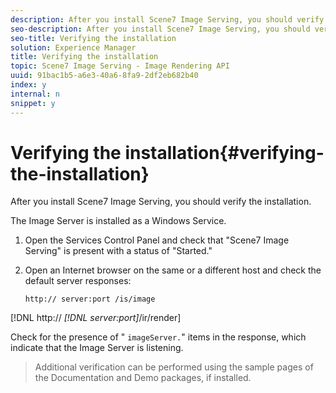 ```yaml
---
description: After you install Scene7 Image Serving, you should verify the installation.
seo-description: After you install Scene7 Image Serving, you should verify the installation.
seo-title: Verifying the installation
solution: Experience Manager
title: Verifying the installation
topic: Scene7 Image Serving - Image Rendering API
uuid: 91bac1b5-a6e3-40a6-8fa9-2df2eb682b40
index: y
internal: n
snippet: y
---
```


# Verifying the installation{#verifying-the-installation}

After you install Scene7 Image Serving, you should verify the installation.

 The Image Server is installed as a Windows Service. 

1. Open the Services Control Panel and check that "Scene7 Image Serving" is present with a status of "Started."
1. Open an Internet browser on the same or a different host and check the default server responses:

   `http:// server:port /is/image`

[!DNL  http:// *[!DNL server:port]*/ir/render]

   Check for the presence of " `imageServer.`" items in the response, which indicate that the Image Server is listening. 
>Additional verification can be performed using the sample pages of the Documentation and Demo packages, if installed. 

